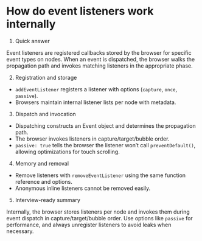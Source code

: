 # How do event listeners work internally

1. Quick answer

Event listeners are registered callbacks stored by the browser for specific event types on nodes. When an event is dispatched, the browser walks the propagation path and invokes matching listeners in the appropriate phase.

2. Registration and storage

- `addEventListener` registers a listener with options (`capture`, `once`, `passive`).
- Browsers maintain internal listener lists per node with metadata.

3. Dispatch and invocation

- Dispatching constructs an Event object and determines the propagation path.
- The browser invokes listeners in capture/target/bubble order.
- `passive: true` tells the browser the listener won’t call `preventDefault()`, allowing optimizations for touch scrolling.

4. Memory and removal

- Remove listeners with `removeEventListener` using the same function reference and options.
- Anonymous inline listeners cannot be removed easily.

5. Interview-ready summary

Internally, the browser stores listeners per node and invokes them during event dispatch in capture/target/bubble order. Use options like `passive` for performance, and always unregister listeners to avoid leaks when necessary.
